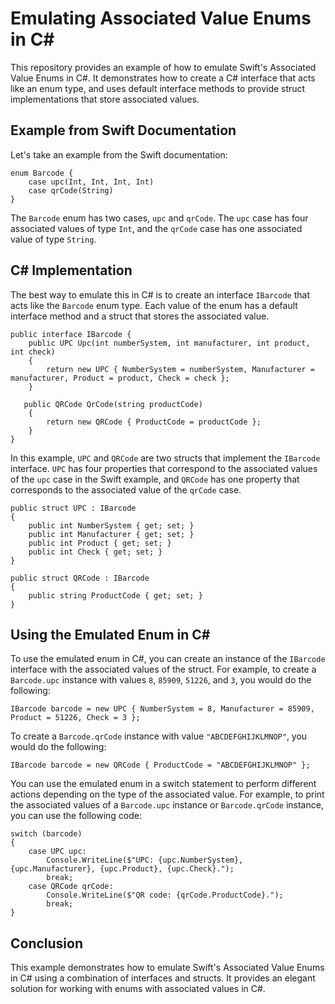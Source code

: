 
# Emulating Associated Value Enums in C#

This repository provides an example of how to emulate Swift's Associated Value Enums in C#. It demonstrates how to create a C# interface that acts like an enum type, and uses default interface methods to provide struct implementations that store associated values.

## Example from Swift Documentation

Let's take an example from the Swift documentation:

    enum Barcode {
        case upc(Int, Int, Int, Int)
        case qrCode(String)
    }

The `Barcode` enum has two cases, `upc` and `qrCode`. The `upc` case has four associated values of type `Int`, and the `qrCode` case has one associated value of type `String`.

## C# Implementation

The best way to emulate this in C# is to create an interface `IBarcode` that acts like the `Barcode` enum type. Each value of the enum has a default interface method and a struct that stores the associated value.

    public interface IBarcode {
        public UPC Upc(int numberSystem, int manufacturer, int product, int check)
        {
            return new UPC { NumberSystem = numberSystem, Manufacturer = manufacturer, Product = product, Check = check };
        }
    
       public QRCode QrCode(string productCode)
        {
            return new QRCode { ProductCode = productCode };
        }
    }

In this example, `UPC` and `QRCode` are two structs that implement the `IBarcode` interface. `UPC` has four properties that correspond to the associated values of the `upc` case in the Swift example, and `QRCode` has one property that corresponds to the associated value of the `qrCode` case.

    public struct UPC : IBarcode
    {
        public int NumberSystem { get; set; }
        public int Manufacturer { get; set; }
        public int Product { get; set; }
        public int Check { get; set; }
    }
    
    public struct QRCode : IBarcode
    {
        public string ProductCode { get; set; }
    }

## Using the Emulated Enum in C#

To use the emulated enum in C#, you can create an instance of the `IBarcode` interface with the associated values of the struct. For example, to create a `Barcode.upc` instance with values `8`, `85909`, `51226`, and `3`, you would do the following:

    IBarcode barcode = new UPC { NumberSystem = 8, Manufacturer = 85909, Product = 51226, Check = 3 };

To create a `Barcode.qrCode` instance with value `"ABCDEFGHIJKLMNOP"`, you would do the following:

    IBarcode barcode = new QRCode { ProductCode = "ABCDEFGHIJKLMNOP" }; 

You can use the emulated enum in a switch statement to perform different actions depending on the type of the associated value. For example, to print the associated values of a `Barcode.upc` instance or `Barcode.qrCode` instance, you can use the following code:

    switch (barcode)
    {
        case UPC upc:
            Console.WriteLine($"UPC: {upc.NumberSystem}, {upc.Manufacturer}, {upc.Product}, {upc.Check}.");
            break;
        case QRCode qrCode:
            Console.WriteLine($"QR code: {qrCode.ProductCode}.");
            break;
    } 

## Conclusion

This example demonstrates how to emulate Swift's Associated Value Enums in C# using a combination of interfaces and structs. It provides an elegant solution for working with enums with associated values in C#.
